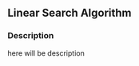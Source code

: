 <title>Linear Search Algorithm</title>

## Linear Search Algorithm

### Description

here will be description

